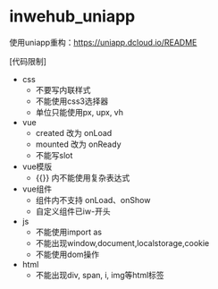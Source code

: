 # inwehub_uniapp
使用uniapp重构：https://uniapp.dcloud.io/README


[代码限制]
+ css
   + 不要写内联样式
   + 不能使用css3选择器
   + 单位只能使用px, upx, vh
+ vue
   + created 改为 onLoad
   + mounted 改为 onReady
   + 不能写slot
+ vue模版
    + {{}}  内不能使用复杂表达式
+ vue组件
    + 组件内不支持 onLoad、onShow
    + 自定义组件已iw-开头
+ js
    + 不能使用import as
    + 不能出现window,document,localstorage,cookie
    + 不能使用dom操作
+ html
    + 不能出现div, span, i, img等html标签

